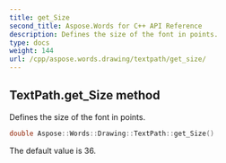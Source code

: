 ```yaml
---
title: get_Size
second_title: Aspose.Words for C++ API Reference
description: Defines the size of the font in points.
type: docs
weight: 144
url: /cpp/aspose.words.drawing/textpath/get_size/
---
```

## TextPath.get_Size method


Defines the size of the font in points.

```cpp
double Aspose::Words::Drawing::TextPath::get_Size()
```


The default value is 36. 
